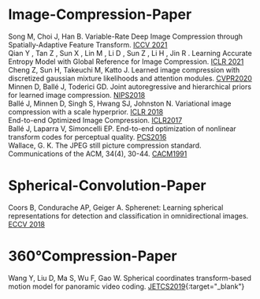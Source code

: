 # Image-Compression-Paper

Song M, Choi J, Han B. Variable-Rate Deep Image Compression through Spatially-Adaptive Feature Transform. [ICCV 2021](https://openaccess.thecvf.com/content/ICCV2021/papers/Song_Variable-Rate_Deep_Image_Compression_Through_Spatially-Adaptive_Feature_Transform_ICCV_2021_paper.pdf)  
Qian Y , Tan Z , Sun X , Lin M , Li D , Sun Z , Li H , Jin R . Learning Accurate Entropy Model with Global Reference for Image Compression. [ICLR 2021](https://arxiv.org/pdf/2010.08321.pdf)  
Cheng Z, Sun H, Takeuchi M, Katto J. Learned image compression with discretized gaussian mixture likelihoods and attention modules. [CVPR2020](https://openaccess.thecvf.com/content_CVPR_2020/papers/Cheng_Learned_Image_Compression_With_Discretized_Gaussian_Mixture_Likelihoods_and_Attention_CVPR_2020_paper.pdf)  
Minnen D, Ballé J, Toderici GD. Joint autoregressive and hierarchical priors for learned image compression. [NIPS2018](https://arxiv.org/pdf/1809.02736.pdf)  
Ballé J, Minnen D, Singh S, Hwang SJ, Johnston N. Variational image compression with a scale hyperprior. [ICLR 2018](https://arxiv.org/pdf/1802.01436.pdf)  
End-to-end Optimized Image Compression. [ICLR2017](https://arxiv.org/pdf/1611.01704.pdf)  
Ballé J, Laparra V, Simoncelli EP. End-to-end optimization of nonlinear transform codes for perceptual quality. [PCS2016](https://ieeexplore.ieee.org/stamp/stamp.jsp?tp=&arnumber=7906310)  
Wallace, G. K. The JPEG still picture compression standard. Communications of the ACM, 34(4), 30-44. [CACM1991](https://dl.acm.org/doi/pdf/10.1145/103085.103089)  

# Spherical-Convolution-Paper

Coors B, Condurache AP, Geiger A. Spherenet: Learning spherical representations for detection and classification in omnidirectional images. [ECCV 2018](https://openaccess.thecvf.com/content_ECCV_2018/papers/Benjamin_Coors_SphereNet_Learning_Spherical_ECCV_2018_paper.pdf)  

# 360&deg;Compression-Paper

Wang Y, Liu D, Ma S, Wu F, Gao W. Spherical coordinates transform-based motion model for panoramic video coding. [JETCS2019](https://ieeexplore.ieee.org/stamp/stamp.jsp?tp=&arnumber=8629996){:target="_blank"}
